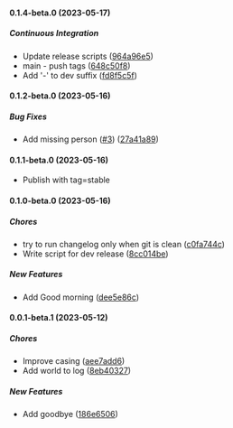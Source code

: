 #### 0.1.4-beta.0 (2023-05-17)

##### Continuous Integration

*  Update release scripts ([964a96e5](https://github.com/remoteoss/test-pkg-npm/commit/964a96e5f885aedba36891f2fad41c3f47cb6ba3))
*  main - push tags ([648c50f8](https://github.com/remoteoss/test-pkg-npm/commit/648c50f8abe13623124e258324aaf26dcb572aef))
*   Add '-' to dev suffix ([fd8f5c5f](https://github.com/remoteoss/test-pkg-npm/commit/fd8f5c5fafc4090ea118bedc008d370b5c234328))

#### 0.1.2-beta.0 (2023-05-16)

##### Bug Fixes

- Add missing person ([#3](https://github.com/remoteoss/test-pkg-npm/pull/3)) ([27a41a89](https://github.com/remoteoss/test-pkg-npm/commit/27a41a89d7853cdda1665692aa51ae59e8751a85))

#### 0.1.1-beta.0 (2023-05-16)

- Publish with tag=stable

#### 0.1.0-beta.0 (2023-05-16)

##### Chores

- try to run changelog only when git is clean ([c0fa744c](https://github.com/remoteoss/test-pkg-npm/commit/c0fa744c3f226ee94fea7cf5431b1c23ecd4a24b))
- Write script for dev release ([8cc014be](https://github.com/remoteoss/test-pkg-npm/commit/8cc014bec9722c1bae024a62a56e0a5ed96cb2e6))

##### New Features

- Add Good morning ([dee5e86c](https://github.com/remoteoss/test-pkg-npm/commit/dee5e86ca448354d935a77fcd44ec42c4d10a225))

#### 0.0.1-beta.1 (2023-05-12)

##### Chores

- Improve casing ([aee7add6](https://github.com/remoteoss/test-pkg-npm/commit/aee7add6125fc3e615164a3daca6505bb60c594c))
- Add world to log ([8eb40327](https://github.com/remoteoss/test-pkg-npm/commit/8eb403271352efd3e4670379075614adfea4d63a))

##### New Features

- Add goodbye ([186e6506](https://github.com/remoteoss/test-pkg-npm/commit/186e6506e5320272563a96b492a82101b508c0fb))
